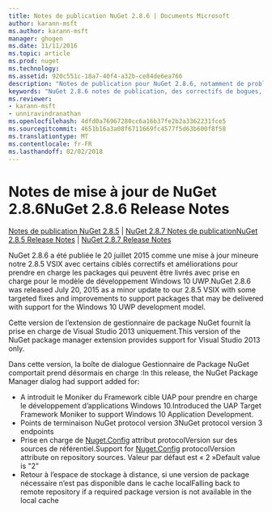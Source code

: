 ```yaml
---
title: Notes de publication NuGet 2.8.6 | Documents Microsoft
author: karann-msft
ms.author: karann-msft
manager: ghogen
ms.date: 11/11/2016
ms.topic: article
ms.prod: nuget
ms.technology: 
ms.assetid: 920c551c-18a7-40f4-a32b-ce84de6ea766
description: "Notes de publication pour NuGet 2.8.6, notamment de problèmes connus, des correctifs de bogues, les fonctionnalités ajoutées et dcr."
keywords: "NuGet 2.8.6 notes de publication, des correctifs de bogues, problèmes connus, ajouté des fonctionnalités, DCR"
ms.reviewer:
- karann-msft
- unniravindranathan
ms.openlocfilehash: 4dfd0a76967280cc6a16b37fe2b2a3362231fce5
ms.sourcegitcommit: 4651b16a3a08f6711669fc4577f5d63b600f8f58
ms.translationtype: MT
ms.contentlocale: fr-FR
ms.lasthandoff: 02/02/2018
---
```

# <a name="nuget-286-release-notes"></a><span data-ttu-id="add75-104">Notes de mise à jour de NuGet 2.8.6</span><span class="sxs-lookup"><span data-stu-id="add75-104">NuGet 2.8.6 Release Notes</span></span>

<span data-ttu-id="add75-105">[Notes de publication NuGet 2.8.5](../release-notes/nuget-2.8.5.md) | [NuGet 2.8.7 Notes de publication](../release-notes/nuget-2.8.7.md)</span><span class="sxs-lookup"><span data-stu-id="add75-105">[NuGet 2.8.5 Release Notes](../release-notes/nuget-2.8.5.md) | [NuGet 2.8.7 Release Notes](../release-notes/nuget-2.8.7.md)</span></span>

<span data-ttu-id="add75-106">NuGet 2.8.6 a été publiée le 20 juillet 2015 comme une mise à jour mineure notre 2.8.5 VSIX avec certains ciblés correctifs et améliorations pour prendre en charge les packages qui peuvent être livrés avec prise en charge pour le modèle de développement Windows 10 UWP.</span><span class="sxs-lookup"><span data-stu-id="add75-106">NuGet 2.8.6 was released July 20, 2015 as a minor update to our 2.8.5 VSIX with some targeted fixes and improvements to support packages that may be delivered with support for the Windows 10 UWP development model.</span></span>

<span data-ttu-id="add75-107">Cette version de l’extension de gestionnaire de package NuGet fournit la prise en charge de Visual Studio 2013 uniquement.</span><span class="sxs-lookup"><span data-stu-id="add75-107">This version of the NuGet package manager extension provides support for Visual Studio 2013 only.</span></span>

<span data-ttu-id="add75-108">Dans cette version, la boîte de dialogue Gestionnaire de Package NuGet comportait prend désormais en charge :</span><span class="sxs-lookup"><span data-stu-id="add75-108">In this release, the NuGet Package Manager dialog had support added for:</span></span>

* <span data-ttu-id="add75-109">A introduit le Moniker du Framework cible UAP pour prendre en charge le développement d’applications Windows 10.</span><span class="sxs-lookup"><span data-stu-id="add75-109">Introduced the UAP Target Framework Moniker to support Windows 10 Application Development.</span></span>
* <span data-ttu-id="add75-110">Points de terminaison NuGet protocol version 3</span><span class="sxs-lookup"><span data-stu-id="add75-110">NuGet protocol version 3 endpoints</span></span>
* <span data-ttu-id="add75-111">Prise en charge de [Nuget.Config](../consume-packages/configuring-nuget-behavior.md) attribut protocolVersion sur des sources de référentiel.</span><span class="sxs-lookup"><span data-stu-id="add75-111">Support for [Nuget.Config](../consume-packages/configuring-nuget-behavior.md) protocolVersion attribute on repository sources.</span></span> <span data-ttu-id="add75-112">Valeur par défaut est « 2 »</span><span class="sxs-lookup"><span data-stu-id="add75-112">Default value is "2"</span></span>
* <span data-ttu-id="add75-113">Retour à l’espace de stockage à distance, si une version de package nécessaire n’est pas disponible dans le cache local</span><span class="sxs-lookup"><span data-stu-id="add75-113">Falling back to remote repository if a required package version is not available in the local cache</span></span>